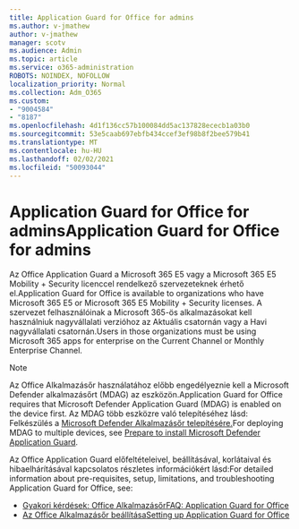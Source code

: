 ```yaml
---
title: Application Guard for Office for admins
ms.author: v-jmathew
author: v-jmathew
manager: scotv
ms.audience: Admin
ms.topic: article
ms.service: o365-administration
ROBOTS: NOINDEX, NOFOLLOW
localization_priority: Normal
ms.collection: Adm_O365
ms.custom:
- "9004584"
- "8187"
ms.openlocfilehash: 4d1f136cc57b100084dd5ac137828ececb1a03b0
ms.sourcegitcommit: 53e5caab697ebfb434ccef3ef98b8f2bee579b41
ms.translationtype: MT
ms.contentlocale: hu-HU
ms.lasthandoff: 02/02/2021
ms.locfileid: "50093044"
---
```

# <a name="application-guard-for-office-for-admins"></a><span data-ttu-id="d6a77-102">Application Guard for Office for admins</span><span class="sxs-lookup"><span data-stu-id="d6a77-102">Application Guard for Office for admins</span></span>

<span data-ttu-id="d6a77-103">Az Office Application Guard a Microsoft 365 E5 vagy a Microsoft 365 E5 Mobility + Security licenccel rendelkező szervezeteknek érhető el.</span><span class="sxs-lookup"><span data-stu-id="d6a77-103">Application Guard for Office is available to organizations who have Microsoft 365 E5 or Microsoft 365 E5 Mobility + Security licenses.</span></span> <span data-ttu-id="d6a77-104">A szervezet felhasználóinak a Microsoft 365-ös alkalmazásokat kell használniuk nagyvállalati verzióhoz az Aktuális csatornán vagy a Havi nagyvállalati csatornán.</span><span class="sxs-lookup"><span data-stu-id="d6a77-104">Users in those organizations must be using Microsoft 365 apps for enterprise on the Current Channel or Monthly Enterprise Channel.</span></span>

> [!NOTE]
> <span data-ttu-id="d6a77-105">Az Office Alkalmazásőr használatához előbb engedélyeznie kell a Microsoft Defender alkalmazásőrt (MDAG) az eszközön.</span><span class="sxs-lookup"><span data-stu-id="d6a77-105">Application Guard for Office requires that Microsoft Defender Application Guard (MDAG) is enabled on the device first.</span></span> <span data-ttu-id="d6a77-106">Az MDAG több eszközre való telepítéséhez lásd: Felkészülés a [Microsoft Defender Alkalmazásőr telepítésére.](https://docs.microsoft.com/windows/security/threat-protection/microsoft-defender-application-guard/install-md-app-guard)</span><span class="sxs-lookup"><span data-stu-id="d6a77-106">For deploying MDAG to multiple devices, see [Prepare to install Microsoft Defender Application Guard](https://docs.microsoft.com/windows/security/threat-protection/microsoft-defender-application-guard/install-md-app-guard).</span></span>

<span data-ttu-id="d6a77-107">Az Office Application Guard előfeltételeivel, beállításával, korlátaival és hibaelhárításával kapcsolatos részletes információkért lásd:</span><span class="sxs-lookup"><span data-stu-id="d6a77-107">For detailed information about pre-requisites, setup, limitations, and troubleshooting Application Guard for Office, see:</span></span>

- [<span data-ttu-id="d6a77-108">Gyakori kérdések: Office Alkalmazásőr</span><span class="sxs-lookup"><span data-stu-id="d6a77-108">FAQ: Application Guard for Office</span></span>](https://support.microsoft.com/office/application-guard-for-office-9e0fb9c2-ffad-43bf-8ba3-78f785fdba46)
- [<span data-ttu-id="d6a77-109">Az Office Alkalmazásőr beállítása</span><span class="sxs-lookup"><span data-stu-id="d6a77-109">Setting up Application Guard for Office</span></span>](https://docs.microsoft.com/microsoft-365/security/office-365-security/install-app-guard)

